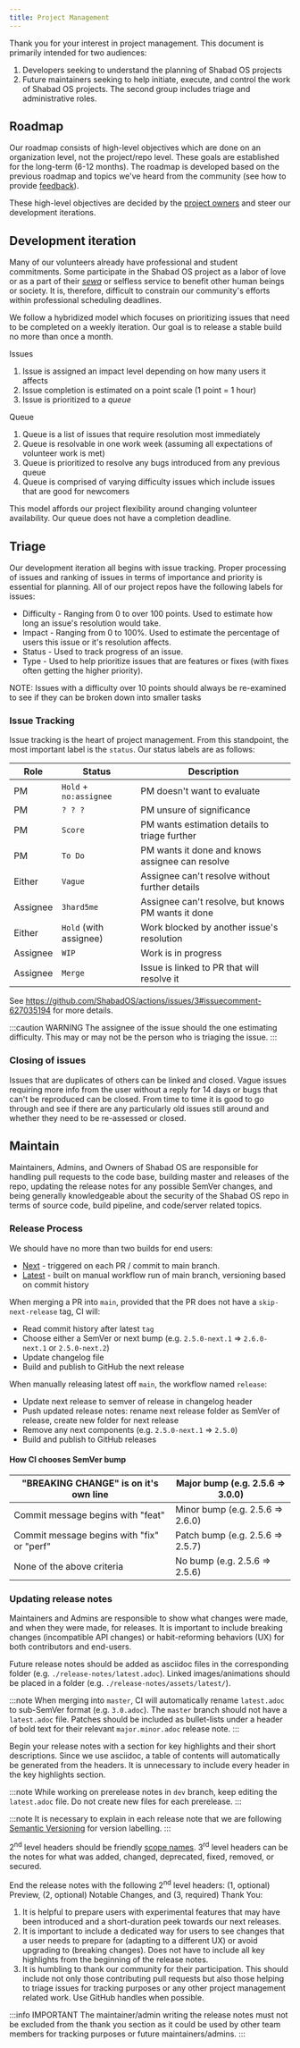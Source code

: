 ```yaml
---
title: Project Management
---
```


Thank you for your interest in project management. This document is primarily intended for two audiences:

1. Developers seeking to understand the planning of Shabad OS projects
2. Future maintainers seeking to help initiate, execute, and control the work of Shabad OS projects. The second group includes triage and administrative roles.

## Roadmap

Our roadmap consists of high-level objectives which are done on an organization level, not the project/repo level. These goals are established for the long-term (6-12 months). The roadmap is developed based on the previous roadmap and topics we've heard from the community (see how to provide [feedback](community/support-and-feedback)).

These high-level objectives are decided by the [project owners](https://github.com/orgs/ShabadOS/people) and steer our development iterations.

## Development iteration

Many of our volunteers already have professional and student commitments. Some participate in the Shabad OS project as a labor of love or as a part of their [_sewa_](https://en.wikipedia.org/wiki/Selfless_service) or selfless service to benefit other human beings or society. It is, therefore, difficult to constrain our community's efforts within professional scheduling deadlines.

We follow a hybridized model which focuses on prioritizing issues that need to be completed on a weekly iteration. Our goal is to release a stable build no more than once a month.

Issues

1. Issue is assigned an impact level depending on how many users it affects
2. Issue completion is estimated on a point scale (1 point = 1 hour)
3. Issue is prioritized to a _queue_

Queue

1. Queue is a list of issues that require resolution most immediately
2. Queue is resolvable in one work week (assuming all expectations of volunteer work is met)
3. Queue is prioritized to resolve any bugs introduced from any previous queue
4. Queue is comprised of varying difficulty issues which include issues that are good for newcomers

This model affords our project flexibility around changing volunteer availability. Our queue does not have a completion deadline.

## Triage

Our development iteration all begins with issue tracking. Proper processing of issues and ranking of issues in terms of importance and priority is essential for planning. All of our project repos have the following labels for issues:

- Difficulty - Ranging from 0 to over 100 points. Used to estimate how long an issue's resolution would take.
- Impact - Ranging from 0 to 100%. Used to estimate the percentage of users this issue or it's resolution affects.
- Status - Used to track progress of an issue.
- Type - Used to help prioritize issues that are features or fixes (with fixes often getting the higher priority).

NOTE: Issues with a difficulty over 10 points should always be re-examined to see if they can be broken down into smaller tasks

### Issue Tracking

Issue tracking is the heart of project management. From this standpoint, the most important label is the `status`. Our status labels are as follows:

| Role     | Status                 | Description                                        |
| -------- | ---------------------- | -------------------------------------------------- |
| PM       | `Hold` + `no:assignee` | PM doesn't want to evaluate                        |
| PM       | `? ? ?`                | PM unsure of significance                          |
| PM       | `Score`                | PM wants estimation details to triage further      |
| PM       | `To Do`                | PM wants it done and knows assignee can resolve    |
| Either   | `Vague`                | Assignee can't resolve without further details     |
| Assignee | `3hard5me`             | Assignee can't resolve, but knows PM wants it done |
| Either   | `Hold` (with assignee) | Work blocked by another issue's resolution         |
| Assignee | `WIP`                  | Work is in progress                                |
| Assignee | `Merge`                | Issue is linked to PR that will resolve it         |

See https://github.com/ShabadOS/actions/issues/3#issuecomment-627035194 for more details.

:::caution WARNING
The assignee of the issue should the one estimating difficulty. This may or may not be the person who is triaging the issue.
:::

### Closing of issues

Issues that are duplicates of others can be linked and closed. Vague issues requiring more info from the user without a reply for 14 days or bugs that can't be reproduced can be closed. From time to time it is good to go through and see if there are any particularly old issues still around and whether they need to be re-assessed or closed.

## Maintain

Maintainers, Admins, and Owners of Shabad OS are responsible for handling pull requests to the code base, building master and releases of the repo, updating the release notes for any possible SemVer changes, and being generally knowledgeable about the security of the Shabad OS repo in terms of source code, build pipeline, and code/server related topics.

### Release Process

We should have no more than two builds for end users:

- [Next](https://github.com/ShabadOS/desktop/releases) - triggered on each PR / commit to main branch.
- [Latest](https://github.com/ShabadOS/desktop/releases/latest) - built on manual workflow run of main branch, versioning based on commit history

When merging a PR into `main`, provided that the PR does not have a `skip-next-release` tag, CI will:

- Read commit history after latest `tag`
- Choose either a SemVer or next bump (e.g. `2.5.0-next.1` => `2.6.0-next.1` or `2.5.0-next.2`)
- Update changelog file
- Build and publish to GitHub the next release

When manually releasing latest off `main`, the workflow named `release`:

- Update next release to semver of release in changelog header
- Push updated release notes: rename next release folder as SemVer of release, create new folder for next release
- Remove any next components (e.g. `2.5.0-next.1` => `2.5.0`)
- Build and publish to GitHub releases

#### How CI chooses SemVer bump

| "BREAKING CHANGE" is on it's own line      | Major bump (e.g. 2.5.6 => 3.0.0) |
| ------------------------------------------ | -------------------------------- |
| Commit message begins with "feat"          | Minor bump (e.g. 2.5.6 => 2.6.0) |
| Commit message begins with "fix" or "perf" | Patch bump (e.g. 2.5.6 => 2.5.7) |
| None of the above criteria                 | No bump (e.g. 2.5.6 => 2.5.6)    |

### Updating release notes

Maintainers and Admins are responsible to show what changes were made, and when they were made, for releases. It is important to include breaking changes (incompatible API changes) or habit-reforming behaviors (UX) for both contributors and end-users.

Future release notes should be added as asciidoc files in the corresponding folder (e.g. `./release-notes/latest.adoc`). Linked images/animations should be placed in a folder (e.g. `./release-notes/assets/latest/`).

:::note
When merging into `master`, CI will automatically rename `latest.adoc` to sub-SemVer format (e.g. `3.0.adoc`). The `master` branch should not have a `latest.adoc` file. Patches should be included as bullet-lists under a header of bold text for their relevant `major.minor.adoc` release note.
:::

Begin your release notes with a section for key highlights and their short descriptions. Since we use asciidoc, a table of contents will automatically be generated from the headers. It is unnecessary to include every header in the key highlights section.

:::note
While working on prerelease notes in `dev` branch, keep editing the `latest.adoc` file. Do not create new files for each prerelease.
:::

:::note
It is necessary to explain in each release note that we are following [Semantic Versioning](https://semver.org/) for version labelling.
:::

2<sup>nd</sup> level headers should be friendly [scope names](https://github.com/ShabadOS/.github/blob/master/CONTRIBUTING.md#scope). 3<sup>rd</sup> level headers can be the notes for what was added, changed, deprecated, fixed, removed, or secured.

End the release notes with the following 2<sup>nd</sup> level headers: (1, optional) Preview, (2, optional) Notable Changes, and (3, required) Thank You:

1. It is helpful to prepare users with experimental features that may have been introduced and a short-duration peek towards our next releases.
2. It is important to include a dedicated way for users to see changes that a user needs to prepare for (adapting to a different UX) or avoid upgrading to (breaking changes). Does not have to include all key highlights from the beginning of the release notes.
3. It is humbling to thank our community for their participation. This should include not only those contributing pull requests but also those helping to triage issues for tracking purposes or any other project management related work. Use GitHub handles when possible.

:::info IMPORTANT
The maintainer/admin writing the release notes must not be excluded from the thank you section as it could be used by other team members for tracking purposes or future maintainers/admins.
:::
